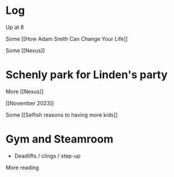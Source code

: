 
# Log

Up at 8 

Some [[How Adam Smith Can Change Your Life]]

Some [[Nexus]]

# Schenly park for Linden's party 

More [[Nexus]]

[[November 2023]]

Some [[Selfish reasons to having more kids]]

# Gym and Steamroom
- Deadlifts / clings / step-up

More reading


